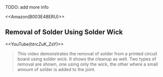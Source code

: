 TODO: add more info

<<Amazon(B003E48ERU)>>

## Removal of Solder Using Solder Wick

<<YouTube(htrcZuK_ZsY)>>

> This video demonstrates the removal of solder from a printed circuit board using solder wick. It shows the cleanup as well. Two types of removal are shown, one using only the wick, the other where a small amount of solder is added to the joint.